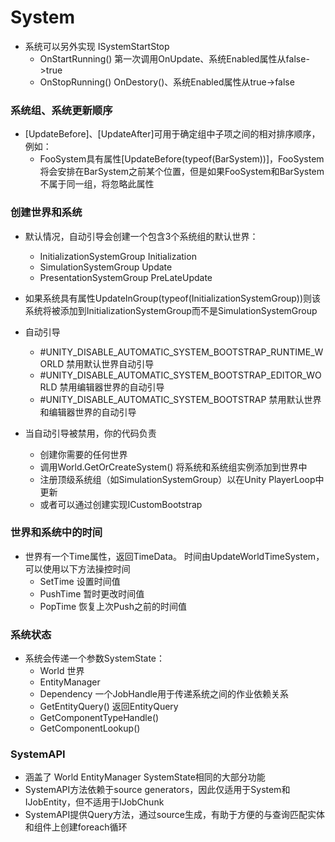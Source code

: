 # System

- 系统可以另外实现 ISystemStartStop
	+ OnStartRunning() 第一次调用OnUpdate、系统Enabled属性从false->true
	+ OnStopRunning() OnDestory()、系统Enabled属性从true->false
	
### 系统组、系统更新顺序
- [UpdateBefore]、[UpdateAfter]可用于确定组中子项之间的相对排序顺序，例如：
	+ FooSystem具有属性[UpdateBefore(typeof(BarSystem))]，FooSystem将会安排在BarSystem之前某个位置，但是如果FooSystem和BarSystem不属于同一组，将忽略此属性
	
### 创建世界和系统
- 默认情况，自动引导会创建一个包含3个系统组的默认世界：
	+ InitializationSystemGroup Initialization
	+ SimulationSystemGroup Update
	+ PresentationSystemGroup PreLateUpdate

- 如果系统具有属性UpdateInGroup(typeof(InitializationSystemGroup))则该系统将被添加到InitializationSystemGroup而不是SimulationSystemGroup

- 自动引导
	+ #UNITY_DISABLE_AUTOMATIC_SYSTEM_BOOTSTRAP_RUNTIME_WORLD 禁用默认世界自动引导
	+ #UNITY_DISABLE_AUTOMATIC_SYSTEM_BOOTSTRAP_EDITOR_WORLD 禁用编辑器世界的自动引导
	+ #UNITY_DISABLE_AUTOMATIC_SYSTEM_BOOTSTRAP 禁用默认世界和编辑器世界的自动引导

- 当自动引导被禁用，你的代码负责
	+ 创建你需要的任何世界
	+ 调用World.GetOrCreateSystem<T>() 将系统和系统组实例添加到世界中
	+ 注册顶级系统组（如SimulationSystemGroup）以在Unity PlayerLoop中更新
	+ 或者可以通过创建实现ICustomBootstrap

### 世界和系统中的时间
- 世界有一个Time属性，返回TimeData。 时间由UpdateWorldTimeSystem，可以使用以下方法操控时间
	+ SetTime 设置时间值
	+ PushTime 暂时更改时间值
	+ PopTime 恢复上次Push之前的时间值
	
### 系统状态
- 系统会传递一个参数SystemState：
	+ World 世界
	+ EntityManager
	+ Dependency 一个JobHandle用于传递系统之间的作业依赖关系
	+ GetEntityQuery() 返回EntityQuery
	+ GetComponentTypeHandle<T>()
	+ GetComponentLookup<T>()

### SystemAPI
- 涵盖了 World EntityManager SystemState相同的大部分功能
- SystemAPI方法依赖于source generators，因此仅适用于System和IJobEntity，但不适用于IJobChunk
- SystemAPI提供Query方法，通过source生成，有助于方便的与查询匹配实体和组件上创建foreach循环
